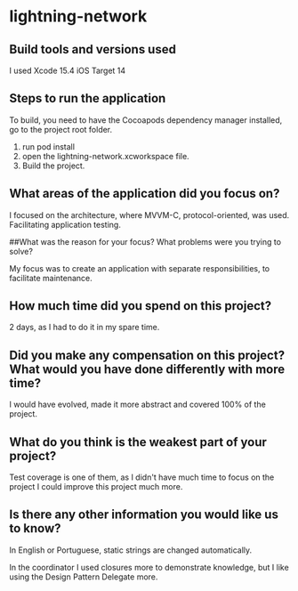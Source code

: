 # lightning-network

## Build tools and versions used

I used Xcode 15.4
iOS Target 14

## Steps to run the application

To build, you need to have the Cocoapods dependency manager installed, go to the project root folder.

1. run pod install
2. open the lightning-network.xcworkspace file. 
3. Build the project. 

## What areas of the application did you focus on?
I focused on the architecture, where MVVM-C, protocol-oriented, was used. Facilitating application testing. 

##What was the reason for your focus? What problems were you trying to solve?

My focus was to create an application with separate responsibilities, to facilitate maintenance.
## How much time did you spend on this project?

2 days, as I had to do it in my spare time.

## Did you make any compensation on this project? What would you have done differently with more time?

I would have evolved, made it more abstract and covered 100% of the project. 

## What do you think is the weakest part of your project?

Test coverage is one of them, as I didn't have much time to focus on the project I could improve this project much more.

## Is there any other information you would like us to know?

In English or Portuguese, static strings are changed automatically.  

In the coordinator I used closures more to demonstrate knowledge, but I like using the Design Pattern Delegate more.

